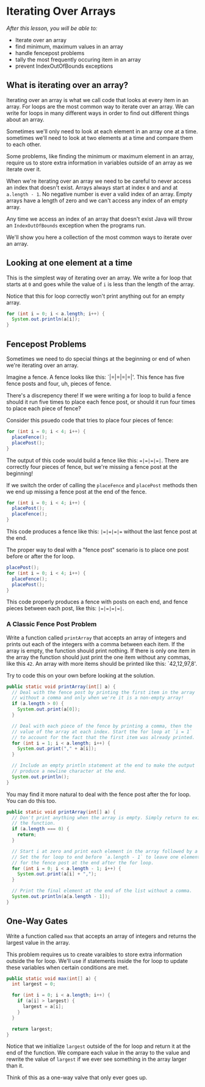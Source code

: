 # Iterating Over Arrays

*After this lesson, you will be able to:*
- Iterate over an array
- find minimum, maximum values in an array
- handle fencepost problems
- tally the most frequently occuring item in an array
- prevent IndexOutOfBounds exceptions

## What is iterating over an array?

Iterating over an array is what we call code that looks at every item in an array.
For loops are the most common way to iterate over an array. We can write for loops
in many different ways in order to find out different things about an array.

Sometimes we'll only need to look at each element in an array one at a time.
sometimes we'll need to look at two elements at a time and compare them to each other.

Some problems, like finding the minimum or maximum element in an array, require
us to store extra information in variables outside of an array as we iterate over
it.

When we're iterating over an array we need to be careful to never access an index
that doesn't exist. Arrays always start at index `0` and and at `a.length - 1`.
No negative number is ever a valid index of an array. Empty arrays have a length
of zero and we can't access any index of an empty array.

Any time we access an index of an array that doesn't exist Java will throw an
`IndexOutOfBounds` exception when the programs run.

We'll show you here a collection of the most common ways to iterate over an array.

## Looking at one element at a time

This is the simplest way of iterating over an array. We write a for loop
that starts at `0` and goes while the value of `i` is less than the length
of the array.

Notice that this for loop correctly won't print anything out for an empty array.

```java
for (int i = 0; i < a.length; i++) {
  System.out.println(a[i]);
}
```

## Fencepost Problems

Sometimes we need to do special things at the beginning or end of when we're
iterating over an array.

Imagine a fence. A fence looks like this: `|=|=|=|=|'. This fence has five
fence posts and four, uh, pieces of fence.

There's a discrepency there! If we were writing a for loop to build a fence should
it run five times to place each fence post, or should it run four times to place
each piece of fence?

Consider this psuedo code that tries to place four pieces of fence:

```java
for (int i = 0; i < 4; i++) {
  placeFence();
  placePost();
}
```

The output of this code would build a fence like this: `=|=|=|=|`. There are
correctly four pieces of fence, but we're missing a fence post at the beginning!

If we switch the order of calling the `placeFence` and `placePost` methods then
we end up missing a fence post at the end of the fence.

```java
for (int i = 0; i < 4; i++) {
  placePost();
  placeFence();
}
```

This code produces a fence like this: `|=|=|=|=` without the last fence post at
the end.

The proper way to deal with a "fence post" scenario is to place one post before
or after the for loop.


```java
placePost();
for (int i = 0; i < 4; i++) {
  placeFence();
  placePost();
}
```

This code properly produces a fence with posts on each end, and fence pieces
between each post, like this: `|=|=|=|=|`.

### A Classic Fence Post Problem

Write a function called `printArray` that accepts an array of integers and prints
out each of the integers with a comma between each item. If the array is empty,
the function should print nothing. If there is only one item
in the array the function should just print the one item without any commas, like
this `42`. An array with more items should be printed like this: `42,12,97,8'.

Try to code this on your own before looking at the solution.

```java
public static void printArray(int[] a) {
  // Deal with the fence post by printing the first item in the array
  // without a comma and only when we're it is a non-empty array!
  if (a.length > 0) {
    System.out.print(a[0]);
  }

  // Deal with each piece of the fence by printing a comma, then the
  // value of the array at each index. Start the for loop at `i = 1`
  // to account for the fact that the first item was already printed.
  for (int i = 1; i < a.length; i++) {
    System.out.print("," + a[i]);
  }

  // Include an empty println statement at the end to make the output
  // produce a newline character at the end.
  System.out.println();
}
```

You may find it more natural to deal with the fence post after the for loop.
You can do this too.

```java
public static void printArray(int[] a) {
  // Don't print anything when the array is empty. Simply return to exit
  // the function.
  if (a.length === 0) {
    return;
  }

  // Start i at zero and print each element in the array followed by a comma.
  // Set the for loop to end before `a.length - 1` to leave one element left
  // for the fence post at the end after the for loop.
  for (int i = 0; i < a.length - 1; i++) {
    System.out.print(a[i] + ",");
  }

  // Print the final element at the end of the list without a comma.
  System.out.println(a[a.length - 1]);
}
```

## One-Way Gates

Write a function called `max` that accepts an array of integers and returns the
largest value in the array.

This problem requires us to create varaibles to store extra information outside
the for loop. We'll use if statements inside the for loop to update these variables
when certain conditions are met.

```java
public static void max(int[] a) {
  int largest = 0;

  for (int i = 0; i < a.length; i++) {
    if (a[i] > largest) {
      largest = a[i];
    }
  }

  return largest;
}
```

Notice that we initialize `largest` outside of the for loop and return it at the
end of the function. We compare each value in the array to the value and rewrite
the value of `largest` if we ever see something in the array larger than it.

Think of this as a one-way valve that only ever goes up.
